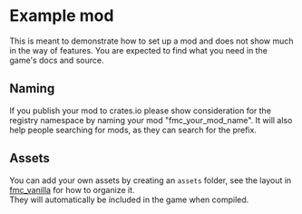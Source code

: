 # Example mod
This is meant to demonstrate how to set up a mod and does not show much in the
way of features. You are expected to find what you need in the game's docs and
source.

## Naming
If you publish your mod to crates.io please show consideration for the registry
namespace by naming your mod "fmc_your_mod_name". It will also help people
searching for mods, as they can search for the prefix.

## Assets
You can add your own assets by creating an `assets` folder, see the layout in [fmc_vanilla](https://github.com/formulaicgame/FMC-Vanilla/tree/master/assets) for how to organize it.  
They will automatically be included in the game when compiled.

